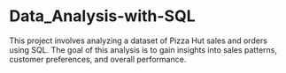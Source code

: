 # Data_Analysis-with-SQL
This project involves analyzing a dataset of Pizza Hut sales and orders using SQL. The goal of this analysis is to gain insights into sales patterns, customer preferences, and overall performance.
